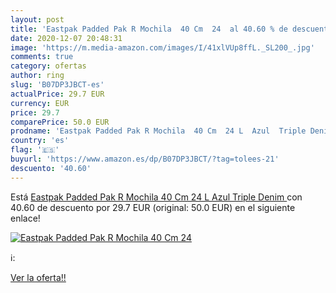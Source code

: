 ```yaml
---
layout: post
title: 'Eastpak Padded Pak R Mochila  40 Cm  24  al 40.60 % de descuento'
date: 2020-12-07 20:48:31
image: 'https://m.media-amazon.com/images/I/41xlVUp8ffL._SL200_.jpg'
comments: true
category: ofertas
author: ring
slug: 'B07DP3JBCT-es'
actualPrice: 29.7 EUR
currency: EUR
price: 29.7
comparePrice: 50.0 EUR
prodname: 'Eastpak Padded Pak R Mochila  40 Cm  24 L  Azul  Triple Denim '
country: 'es'
flag: '🇪🇸'
buyurl: 'https://www.amazon.es/dp/B07DP3JBCT/?tag=tolees-21'
descuento: '40.60'
---
```


Está [Eastpak Padded Pak R Mochila  40 Cm  24 L  Azul  Triple Denim ](https://www.amazon.es/dp/B07DP3JBCT/?tag=tolees-21) con 40.60 de descuento por 29.7 EUR (original: 50.0 EUR) en el siguiente enlace!

[![Eastpak Padded Pak R Mochila  40 Cm  24 ](https://m.media-amazon.com/images/I/41xlVUp8ffL._SL200_.jpg)](https://www.amazon.es/dp/B07DP3JBCT/?tag=tolees-21)

ℹ️:


[Ver la oferta!!](https://www.amazon.es/dp/B07DP3JBCT/?tag=tolees-21)
